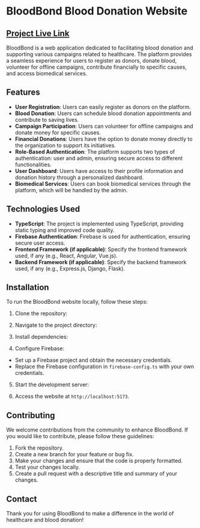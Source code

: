 
# BloodBond Blood Donation Website
## [Project Live Link](https://bloodbond-clinet.web.app/)


BloodBond is a web application dedicated to facilitating blood donation and supporting various campaigns related to healthcare. The platform provides a seamless experience for users to register as donors, donate blood, volunteer for offline campaigns, contribute financially to specific causes, and access biomedical services.

## Features

- **User Registration**: Users can easily register as donors on the platform.
- **Blood Donation**: Users can schedule blood donation appointments and contribute to saving lives.
- **Campaign Participation**: Users can volunteer for offline campaigns and donate money for specific causes.
- **Financial Donations**: Users have the option to donate money directly to the organization to support its initiatives.
- **Role-Based Authentication**: The platform supports two types of authentication: user and admin, ensuring secure access to different functionalities.
- **User Dashboard**: Users have access to their profile information and donation history through a personalized dashboard.
- **Biomedical Services**: Users can book biomedical services through the platform, which will be handled by the admin.

## Technologies Used

- **TypeScript**: The project is implemented using TypeScript, providing static typing and improved code quality.
- **Firebase Authentication**: Firebase is used for authentication, ensuring secure user access.
- **Frontend Framework (if applicable)**: Specify the frontend framework used, if any (e.g., React, Angular, Vue.js).
- **Backend Framework (if applicable)**: Specify the backend framework used, if any (e.g., Express.js, Django, Flask).

## Installation

To run the BloodBond website locally, follow these steps:

1. Clone the repository:


2. Navigate to the project directory:


3. Install dependencies:


4. Configure Firebase:

- Set up a Firebase project and obtain the necessary credentials.
- Replace the Firebase configuration in `firebase-config.ts` with your own credentials.

5. Start the development server:


6. Access the website at `http://localhost:5173`.

## Contributing

We welcome contributions from the community to enhance BloodBond. If you would like to contribute, please follow these guidelines:

1. Fork the repository.
2. Create a new branch for your feature or bug fix.
3. Make your changes and ensure that the code is properly formatted.
4. Test your changes locally.
5. Create a pull request with a descriptive title and summary of your changes.
 

## Contact

Thank you for using BloodBond to make a difference in the world of healthcare and blood donation!

